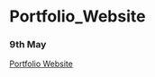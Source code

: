 # Portfolio_Website

### 9th May

[Portfolio Website](https://github.com/conoragnew/Portfolio_Website/index.html)

